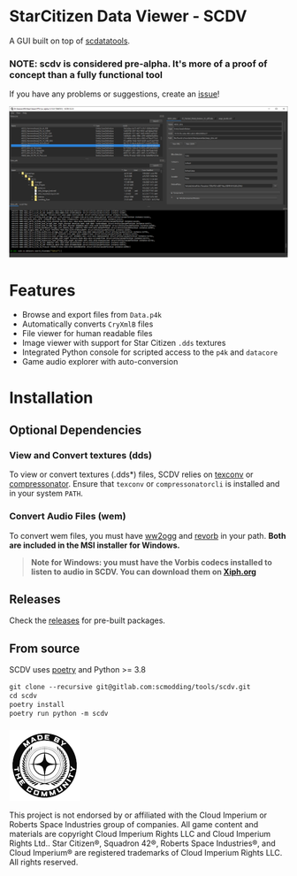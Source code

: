 # StarCitizen Data Viewer - SCDV

A GUI built on top of [scdatatools](https://gitlab.com/scmodding/frameworks/scdatatools).

### NOTE: scdv is considered pre-alpha. It's more of a proof of concept than a fully functional tool

If you have any problems or suggestions, create an [issue](https://gitlab.com/scmodding/tools/scdv/-/issues/new)!

![SCDV Screenshot](docs/assets/SCDV_screenshot.png "SCDV Screenshot")

# Features

- Browse and export files from `Data.p4k`
- Automatically converts `CryXmlB` files
- File viewer for human readable files
- Image viewer with support for Star Citizen `.dds` textures
- Integrated Python console for scripted access to the `p4k` and `datacore`
- Game audio explorer with auto-conversion

# Installation

## Optional Dependencies

### View and Convert textures (dds)

To view or convert textures (.dds*) files, SCDV relies on [texconv](https://github.com/microsoft/DirectXTex/releases) or [compressonator](https://gpuopen.com/compressonator/). Ensure that `texconv` or `compressonatorcli` is installed and in your system `PATH`.

### Convert Audio Files (wem)

To convert wem files, you must have [ww2ogg](https://github.com/hcs64/ww2ogg) and [revorb](https://cloudflare-ipfs.com/ipfs/QmVgjfU7qgPEtANatrfh7VQJby9t1ojrTbN7X8Ei4djF4e/revorb.exe) in your path. **Both are included in the MSI installer for Windows.**

> **Note for Windows: you must have the Vorbis codecs installed to listen to audio in SCDV. You can download them on [Xiph.org](https://xiph.org/dshow/downloads/)**


## Releases

Check the [releases](https://gitlab.com/scmodding/tools/scdv/-/releases) for pre-built packages.


## From source

SCDV uses [poetry](https://python-poetry.org/) and Python >= 3.8

```
git clone --recursive git@gitlab.com:scmodding/tools/scdv.git
cd scdv
poetry install
poetry run python -m scdv
```

###

![MadeByTheCommunity](docs/assets/MadeByTheCommunity_Black.png "Made By The Community")

This project is not endorsed by or affiliated with the Cloud Imperium or Roberts Space Industries group of companies.
All game content and materials are copyright Cloud Imperium Rights LLC and Cloud Imperium Rights Ltd..  Star Citizen®,
Squadron 42®, Roberts Space Industries®, and Cloud Imperium® are registered trademarks of Cloud Imperium Rights LLC.
All rights reserved.
